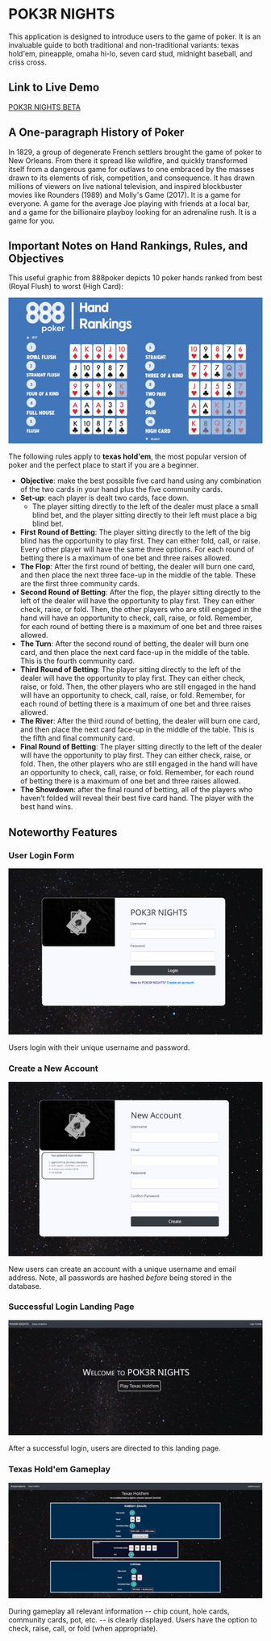 # POK3R NIGHTS

This application is designed to introduce users to the game of poker. It is an invaluable guide to both traditional and non-traditional variants: texas hold'em, pineapple, omaha hi-lo, seven card stud, midnight baseball, and criss cross.

## Link to Live Demo

[POK3R NIGHTS BETA](https://pok3r-nights.herokuapp.com/)

## A One-paragraph History of Poker

In 1829, a group of degenerate French settlers brought the game of poker to New Orleans. From there it spread like wildfire, and quickly transformed itself from a dangerous game for outlaws to one embraced by the masses drawn to its elements of risk, competition, and consequence. It has drawn millions of viewers on live national television, and inspired blockbuster movies like Rounders (1989) and Molly's Game (2017). It is a game for everyone. A game for the average Joe playing with friends at a local bar, and a game for the billionaire playboy looking for an adrenaline rush. It is a game for you.

## Important Notes on Hand Rankings, Rules, and Objectives

This useful graphic from 888poker depicts 10 poker hands ranked from best (Royal Flush) to worst (High Card):

![](./Static/Images/poker-hand-rankings.png)

The following rules apply to **texas hold'em**, the most popular version of poker and the perfect place to start if you are a beginner.

* **Objective**: make the best possible five card hand using any combination of the two cards in your hand plus the five community cards.
* **Set-up**: each player is dealt two cards, face down.
  * The player sitting directly to the left of the dealer must place a small blind bet, and the player sitting directly to their left must place a big blind bet.
* **First Round of Betting**: The player sitting directly to the left of the big blind has the opportunity to play first. They can either fold, call, or raise. Every other player will have the same three options. For each round of betting there is a maximum of one bet and three raises allowed.
* **The Flop**: After the first round of betting, the dealer will burn one card, and then place the next three face-up in the middle of the table. These are the first three community cards.
* **Second Round of Betting**: After the flop, the player sitting directly to the left of the dealer will have the opportunity to play first. They can either check, raise, or fold. Then, the other players who are still engaged in the hand will have an opportunity to check, call, raise, or fold. Remember, for each round of betting there is a maximum of one bet and three raises allowed.
* **The Turn**: After the second round of betting, the dealer will burn one card, and then place the next card face-up in the middle of the table. This is the fourth community card.
* **Third Round of Betting**: The player sitting directly to the left of the dealer will have the opportunity to play first. They can either check, raise, or fold. Then, the other players who are still engaged in the hand will have an opportunity to check, call, raise, or fold. Remember, for each round of betting there is a maximum of one bet and three raises allowed.
* **The River**: After the third round of betting, the dealer will burn one card, and then place the next card face-up in the middle of the table. This is the fifth and final community card.
* **Final Round of Betting**: The player sitting directly to the left of the dealer will have the opportunity to play first. They can either check, raise, or fold. Then, the other players who are still engaged in the hand will have an opportunity to check, call, raise, or fold. Remember, for each round of betting there is a maximum of one bet and three raises allowed.
* **The Showdown**: after the final round of betting, all of the players who haven’t folded will reveal their best five card hand. The player with the best hand wins.

## Noteworthy Features

### User Login Form

![](./Static/Images/login-screenshot.png)

Users login with their unique username and password.

### Create a New Account

![](./Static/Images/new-acct-screenshot.png)

New users can create an account with a unique username and email address. Note, all passwords are hashed *before* being stored in the database.

### Successful Login Landing Page

![](./Static/Images/welcome-page-screenshot.png)

After a successful login, users are directed to this landing page.

### Texas Hold'em Gameplay

![](./Static/Images/th-gameplay-screenshot.JPG)

During gameplay all relevant information -- chip count, hole cards, community cards, pot, etc. -- is clearly displayed. Users have the option to check, raise, call, or fold (when appropriate).
